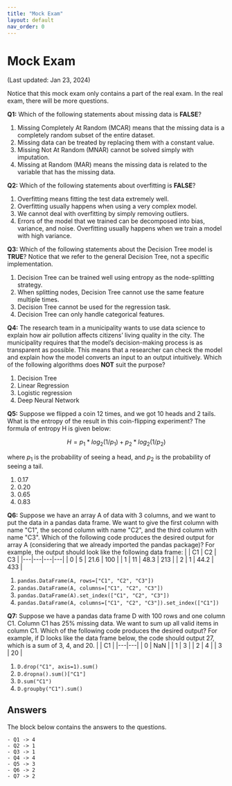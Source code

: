 ```yaml
---
title: "Mock Exam"
layout: default
nav_order: 0
---
```


# Mock Exam

(Last updated: Jan 23, 2024)

Notice that this mock exam only contains a part of the real exam. In the real exam, there will be more questions.

**Q1:** Which of the following statements about missing data is **FALSE**?
1. Missing Completely At Random (MCAR) means that the missing data is a completely random subset of the entire dataset.
2. Missing data can be treated by replacing them with a constant value.
3. Missing Not At Random (MNAR) cannot be solved simply with imputation.
4. Missing at Random (MAR) means the missing data is related to the variable that has the missing data.

**Q2:** Which of the following statements about overfitting is **FALSE**?
1. Overfitting means fitting the test data extremely well.
2. Overfitting usually happens when using a very complex model.
3. We cannot deal with overfitting by simply removing outliers.
4. Errors of the model that we trained can be decomposed into bias, variance, and noise. Overfitting usually happens when we train a model with high variance.

**Q3:** Which of the following statements about the Decision Tree model is **TRUE**? Notice that we refer to the general Decision Tree, not a specific implementation.
1. Decision Tree can be trained well using entropy as the node-splitting strategy.
2. When splitting nodes, Decision Tree cannot use the same feature multiple times.
3. Decision Tree cannot be used for the regression task.
4. Decision Tree can only handle categorical features.

**Q4:** The research team in a municipality wants to use data science to explain how air pollution affects citizens’ living quality in the city. The municipality requires that the model’s decision-making process is as transparent as possible. This means that a researcher can check the model and explain how the model converts an input to an output intuitively. Which of the following algorithms does **NOT** suit the purpose?
1. Decision Tree
2. Linear Regression
3. Logistic regression
4. Deep Neural Network

**Q5:** Suppose we flipped a coin 12 times, and we got 10 heads and 2 tails. What is the entropy of the result in this coin-flipping experiment? The formula of entropy H is given below:

$$
H = p_{1} * log_{2}(1/p_{1}) + p_{2} * log_{2}(1/p_{2})
$$

where $p_{1}$ is the probability of seeing a head, and $p_{2}$ is the probability of seeing a tail.
1. 0.17
2. 0.20
3. 0.65
4. 0.83

**Q6:** Suppose we have an array A of data with 3 columns, and we want to put the data in a pandas data frame. We want to give the first column with name "C1", the second column with name "C2", and the third column with name "C3". Which of the following code produces the desired output for array A (considering that we already imported the pandas package)? For example, the output should look like the following data frame:
|  | C1 | C2 | C3 |
|---|---|---|---|
| 0 | 5 | 21.6 | 100 |
| 1 | 11 | 48.3 | 213 |
| 2 | 1 | 44.2 | 433 |
1. `pandas.DataFrame(A, rows=["C1", "C2", "C3"])`
2. `pandas.DataFrame(A, columns=["C1", "C2", "C3"])`
3. `pandas.DataFrame(A).set_index(["C1", "C2", "C3"])`
4. `pandas.DataFrame(A, columns=["C1", "C2", "C3"]).set_index(["C1"])`

**Q7:** Suppose we have a pandas data frame D with 100 rows and one column C1. Column C1 has 25% missing data. We want to sum up all valid items in column C1. Which of the following code produces the desired output? For example, if D looks like the data frame below, the code should output 27, which is a sum of 3, 4, and 20.
|  | C1 |
|---|---|
| 0 | NaN |
| 1 | 3 |
| 2 | 4 |
| 3 | 20 |
1. `D.drop("C1", axis=1).sum()`
2. `D.dropna().sum()["C1"]`
3. `D.sum("C1")`
4. `D.groupby("C1").sum()`

## Answers

The block below contains the answers to the questions.

```{toggle}
- Q1 -> 4
- Q2 -> 1
- Q3 -> 1
- Q4 -> 4
- Q5 -> 3
- Q6 -> 2
- Q7 -> 2
```

